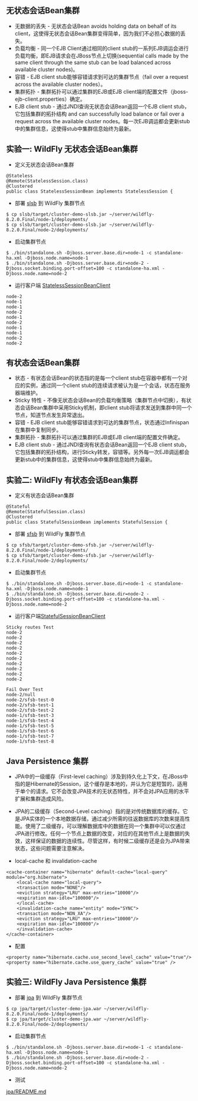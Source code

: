 ## 无状态会话Bean集群

* 无数据的丢失 - 无状态会话Bean avoids holding data on behalf of its client，这使得无状态会话Bean集群变得简单，因为我们不必担心数据的丢失。
* 负载均衡 - 同一个EJB Client通过相同的client stub的一系列EJB调运会进行负载均衡，即EJB请求会在JBoss节点上切换(sequential calls made by the same client through the same stub can be load balanced across available cluster nodes)。
* 容错 - EJB client stub能够容错请求到可达的集群节点（fail over a request across the available cluster nodes）。
* 集群拓扑 - 集群拓扑可以通过集群的EJB或EJB client端的配置文件（jboss-ejb-client.properties）确定。
* EJB client stub - 通过JNDI查询无状态会话Bean返回一个EJB client stub，它包括集群的拓扑结构 and can successfully load balance or fail over a request across the available cluster nodes。每一次EJB调运都会更新stub中的集群信息，这使得stub中集群信息始终为最新。

## 实验一: WildFly 无状态会话Bean集群

* 定义无状态会话Bean集群

~~~
@Stateless
@Remote(StatelessSession.class)
@Clustered
public class StatelessSessionBean implements StatelessSession {
~~~

* 部署 [slsb](slsb) 到 WildFly 集群节点

~~~
$ cp slsb/target/cluster-demo-slsb.jar ~/server/wildfly-8.2.0.Final/node-1/deployments/
$ cp slsb/target/cluster-demo-slsb.jar ~/server/wildfly-8.2.0.Final/node-2/deployments/
~~~

* 启动集群节点

~~~
$ ./bin/standalone.sh -Djboss.server.base.dir=node-1 -c standalone-ha.xml -Djboss.node.name=node-1
$ ./bin/standalone.sh -Djboss.server.base.dir=node-2 -Djboss.socket.binding.port-offset=100 -c standalone-ha.xml -Djboss.node.name=node-2
~~~

* 运行客户端 [StatelessSessionBeanClient](slsb-client/src/main/java/org/wildfly/tutorial/cluster/client/StatelessSessionBeanClient.java)

~~~
node-2
node-1
node-1
node-2
node-1
node-2
node-1
node-1
node-2
node-2
~~~

## 有状态会话Bean集群

* 状态 - 有状态会话Bean的状态指的是每一个client stub在容器中都有一个对应的实例，通过同一个client stub的连续请求被认为是一个会话，状态在服务器端维护。
* Sticky 特性 - 不像无状态会话Bean的负载均衡策略（集群节点中切换），有状态会话Bean集群中采用Sticky机制，即client stub将请求发送到集群中同一个节点，知道节点发生异常退出。
* 容错 - EJB client stub能够容错请求到可达的集群节点，状态通过Infinispan在集群中复制同步。
* 集群拓扑 - 集群拓扑可以通过集群的EJB或EJB client端的配置文件确定。
* EJB client stub - 通过JNDI查询有状态会话Bean返回一个EJB client stub，它包括集群的拓扑结构，进行Sticky转发，容错等。另外每一次EJB调运都会更新stub中的集群信息，这使得stub中集群信息始终为最新。

## 实验二: WildFly 有状态会话Bean集群

* 定义有状态会话Bean集群

~~~
@Stateful
@Remote(StatefulSession.class)
@Clustered
public class StatefulSessionBean implements StatefulSession {
~~~

* 部署 [sfsb](sfsb) 到 WildFly 集群节点

~~~
$ cp sfsb/target/cluster-demo-sfsb.jar ~/server/wildfly-8.2.0.Final/node-1/deployments/
$ cp sfsb/target/cluster-demo-sfsb.jar ~/server/wildfly-8.2.0.Final/node-2/deployments/
~~~

* 启动集群节点

~~~
$ ./bin/standalone.sh -Djboss.server.base.dir=node-1 -c standalone-ha.xml -Djboss.node.name=node-1
$ ./bin/standalone.sh -Djboss.server.base.dir=node-2 -Djboss.socket.binding.port-offset=100 -c standalone-ha.xml -Djboss.node.name=node-2
~~~

* 运行客户端[StatefulSessionBeanClient](sfsb-client/src/main/java/org/jboss/demo/cluster/client/StatefulSessionBeanClient.java)

~~~
Sticky routes Test
node-2
node-2
node-2
node-2
node-2
node-2
node-2
node-2
node-2
node-2

Fail Over Test
node-2/null
node-2/sfsb-test-0
node-2/sfsb-test-1
node-2/sfsb-test-2
node-1/sfsb-test-3
node-1/sfsb-test-4
node-1/sfsb-test-5
node-1/sfsb-test-6
node-1/sfsb-test-7
node-1/sfsb-test-8
~~~

## Java Persistence 集群

* JPA中的一级缓存（First-level caching）涉及到持久化上下文，在JBoss中指的是Hibernate的Session，这个缓存是本地的，并认为它是短暂的，适用于单个的请求。它不会改变JPA技术的无状态特性，并不会对JPA应用的水平扩展和集群造成风险。

* JPA的二级缓存（Second-Level caching）指的是对传统数据库的缓存。它是JPA实体的一个本地数据存储，通过减少所需的往返数据库的次数来提高性能。使用了二级缓存，可以理解数据库中的数据在同一个集群中可以仅通过JPA进行修改。任何一个节点上数据的改变，对应的在其他节点上是数据的失效，这样保证的数据的连续性。尽管这样，有时候二级缓存还是会为JPA带来状态，这些问题需要注意解决。

* local-cache 和 invalidation-cache

~~~
<cache-container name="hibernate" default-cache="local-query" module="org.hibernate">
    <local-cache name="local-query">
	<transaction mode="NONE"/>
	<eviction strategy="LRU" max-entries="10000"/>
	<expiration max-idle="100000"/>
    </local-cache>
    <invalidation-cache name="entity" mode="SYNC">
	<transaction mode="NON_XA"/>
	<eviction strategy="LRU" max-entries="10000"/>
	<expiration max-idle="100000"/>
    </invalidation-cache>
</cache-container>
~~~

* 配置

~~~
<property name="hibernate.cache.use_second_level_cache" value="true"/>    
<property name="hibernate.cache.use_query_cache" value="true" />    
~~~

## 实验三: WildFly Java Persistence 集群

* 部署 [jpa](jpa) 到 WildFly 集群节点

~~~
$ cp jpa/target/cluster-demo-jpa.war ~/server/wildfly-8.2.0.Final/node-1/deployments/
$ cp jpa/target/cluster-demo-jpa.war ~/server/wildfly-8.2.0.Final/node-2/deployments/
~~~

* 启动集群节点

~~~
$ ./bin/standalone.sh -Djboss.server.base.dir=node-1 -c standalone-ha.xml -Djboss.node.name=node-1
$ ./bin/standalone.sh -Djboss.server.base.dir=node-2 -Djboss.socket.binding.port-offset=100 -c standalone-ha.xml -Djboss.node.name=node-2
~~~

* 测试

[jpa/README.md](jpa/README.md)
